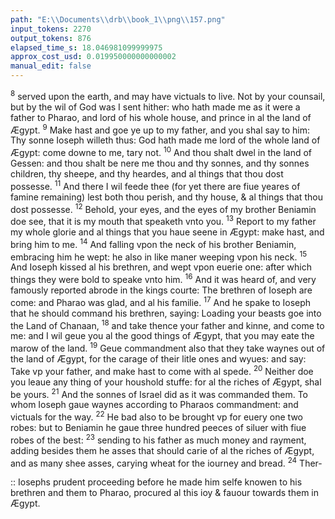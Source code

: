 ```yaml
---
path: "E:\\Documents\\drb\\book_1\\png\\157.png"
input_tokens: 2270
output_tokens: 876
elapsed_time_s: 18.046981099999975
approx_cost_usd: 0.019950000000000002
manual_edit: false
---
```

<sup>8</sup> served upon the earth, and may have victuals to live. Not by your counsail, but by the wil of God was I sent hither: who hath made me as it were a father to Pharao, and lord of his whole house, and prince in al the land of Ægypt. <sup>9</sup> Make hast and goe ye up to my father, and you shal say to him: Thy sonne Ioseph willeth thus: God hath made me lord of the whole land of Ægypt: come downe to me, tary not. <sup>10</sup> And thou shalt dwel in the land of Gessen: and thou shalt be nere me thou and thy sonnes, and thy sonnes children, thy sheepe, and thy heardes, and al things that thou dost possesse. <sup>11</sup> And there I wil feede thee (for yet there are fiue yeares of famine remaining) lest both thou perish, and thy house, & al things that thou dost possesse. <sup>12</sup> Behold, your eyes, and the eyes of my brother Beniamin doe see, that it is my mouth that speaketh vnto you. <sup>13</sup> Report to my father my whole glorie and al things that you haue seene in Ægypt: make hast, and bring him to me. <sup>14</sup> And falling vpon the neck of his brother Beniamin, embracing him he wept: he also in like maner weeping vpon his neck. <sup>15</sup> And Ioseph kissed al his brethren, and wept vpon euerie one: after which things they were bold to speake vnto him. <sup>16</sup> And it was heard of, and very famously reported abrode in the kings courte: The brethren of Ioseph are come: and Pharao was glad, and al his familie. <sup>17</sup> And he spake to Ioseph that he should command his brethren, saying: Loading your beasts goe into the Land of Chanaan, <sup>18</sup> and take thence your father and kinne, and come to me: and I wil geue you al the good things of Ægypt, that you may eate the marow of the land. <sup>19</sup> Geue commandment also that they take waynes out of the land of Ægypt, for the carage of their litle ones and wyues: and say: Take vp your father, and make hast to come with al spede. <sup>20</sup> Neither doe you leaue any thing of your houshold stuffe: for al the riches of Ægypt, shal be yours. <sup>21</sup> And the sonnes of Israel did as it was commanded them. To whom Ioseph gaue waynes according to Pharaos commandment: and victuals for the way. <sup>22</sup> He bad also to be brought vp for euery one two robes: but to Beniamin he gaue three hundred peeces of siluer with fiue robes of the best: <sup>23</sup> sending to his father as much money and rayment, adding besides them he asses that should carie of al the riches of Ægypt, and as many shee asses, carying wheat for the iourney and bread. <sup>24</sup> Ther-

<aside>:: Iosephs prudent proceeding before he made him selfe knowen to his brethren and them to Pharao, procured al this ioy & fauour towards them in Ægypt.</aside>

[^1]: S